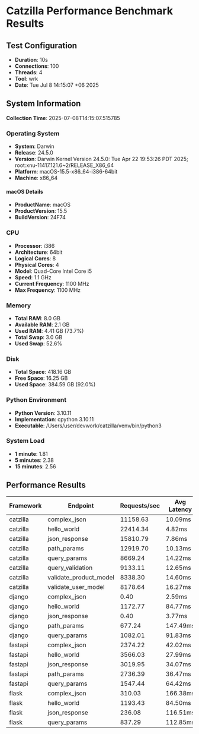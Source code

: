 # Catzilla Performance Benchmark Results

## Test Configuration
- **Duration**: 10s
- **Connections**: 100
- **Threads**: 4
- **Tool**: wrk
- **Date**: Tue Jul  8 14:15:07 +06 2025

## System Information

**Collection Time**: 2025-07-08T14:15:07.515785

### Operating System
- **System**: Darwin
- **Release**: 24.5.0
- **Version**: Darwin Kernel Version 24.5.0: Tue Apr 22 19:53:26 PDT 2025; root:xnu-11417.121.6~2/RELEASE_X86_64
- **Platform**: macOS-15.5-x86_64-i386-64bit
- **Machine**: x86_64

#### macOS Details
- **ProductName**: macOS
- **ProductVersion**: 15.5
- **BuildVersion**: 24F74

### CPU
- **Processor**: i386
- **Architecture**: 64bit
- **Logical Cores**: 8
- **Physical Cores**: 4
- **Model**: Quad-Core Intel Core i5
- **Speed**: 1.1 GHz
- **Current Frequency**: 1100 MHz
- **Max Frequency**: 1100 MHz

### Memory
- **Total RAM**: 8.0 GB
- **Available RAM**: 2.1 GB
- **Used RAM**: 4.41 GB (73.7%)
- **Total Swap**: 3.0 GB
- **Used Swap**: 52.6%

### Disk
- **Total Space**: 418.16 GB
- **Free Space**: 16.25 GB
- **Used Space**: 384.59 GB (92.0%)

### Python Environment
- **Python Version**: 3.10.11
- **Implementation**: cpython 3.10.11
- **Executable**: /Users/user/devwork/catzilla/venv/bin/python3

### System Load
- **1 minute**: 1.81
- **5 minutes**: 2.38
- **15 minutes**: 2.56
## Performance Results

| Framework | Endpoint | Requests/sec | Avg Latency | 99% Latency |
|-----------|----------|--------------|-------------|-------------|
| catzilla | complex_json | 11158.63 | 10.09ms | 19.79ms |
| catzilla | hello_world | 22414.34 | 4.82ms | 7.47ms |
| catzilla | json_response | 15810.79 | 7.86ms | 77.45ms |
| catzilla | path_params | 12919.70 | 10.13ms | 107.99ms |
| catzilla | query_params | 8669.24 | 14.22ms | 123.56ms |
| catzilla | query_validation | 9133.11 | 12.65ms | 54.94ms |
| catzilla | validate_product_model | 8338.30 | 14.60ms | 112.09ms |
| catzilla | validate_user_model | 8178.64 | 16.27ms | 166.06ms |
| django | complex_json | 0.40 | 2.59ms | 4.31ms |
| django | hello_world | 1172.77 | 84.77ms | 119.99ms |
| django | json_response | 0.40 | 3.77ms | 5.90ms |
| django | path_params | 677.24 | 147.49ms | 362.40ms |
| django | query_params | 1082.01 | 91.83ms | 110.47ms |
| fastapi | complex_json | 2374.22 | 42.02ms | 51.31ms |
| fastapi | hello_world | 3566.03 | 27.99ms | 33.76ms |
| fastapi | json_response | 3019.95 | 34.07ms | 107.39ms |
| fastapi | path_params | 2736.39 | 36.47ms | 43.73ms |
| fastapi | query_params | 1547.44 | 64.42ms | 75.10ms |
| flask | complex_json | 310.03 | 166.38ms | 525.90ms |
| flask | hello_world | 1193.43 | 84.50ms | 252.61ms |
| flask | json_response | 236.08 | 116.51ms | 168.49ms |
| flask | query_params | 837.29 | 112.85ms | 208.59ms |
